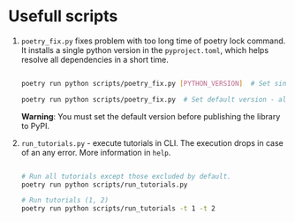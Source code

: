 # Usefull scripts

1. ```poetry_fix.py``` fixes problem with too long time of poetry lock command. It installs a single python version in the ```pyproject.toml```, which helps resolve all dependencies in a short time.

    ```bash

    poetry run python scripts/poetry_fix.py [PYTHON_VERSION]  # Set single python version := {6, 7, 8, 9}

    poetry run python scripts/poetry_fix.py  # Set default version - all necessary pythons for library

    ```

    **Warning**: You must set the default version before publishing the library to PyPI.

2. ```run_tutorials.py``` - execute tutorials in CLI. The execution drops in case of an any error. More information in `help`.

    ```bash

    # Run all tutorials except those excluded by default.
    poetry run python scripts/run_tutorials.py

    # Run tutorials (1, 2)
    poetry run python scripts/run_tutorials -t 1 -t 2

    ```
